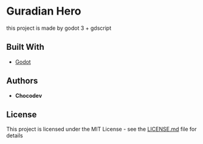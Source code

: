 # Guradian Hero

this project is made by godot 3 + gdscript

## Built With

* [Godot](https://godotengine.org/)


## Authors

* **Chocodev**


## License

This project is licensed under the MIT License - see the [LICENSE.md](LICENSE.md) file for details
